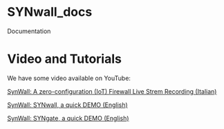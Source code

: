 # SYNwall_docs
Documentation

# Video and Tutorials
We have some video available on YouTube:

[SynWall: A zero-configuration (IoT) Firewall  Live Strem Recording (Italian)](https://youtu.be/LUFEhWxBj3I)

[SynWall: SYNwall, a quick DEMO (English)](https://youtu.be/Z0TadgtWOKY)

[SynWall: SYNgate, a quick DEMO (English)](https://youtu.be/tC6Q1N4If4M)
